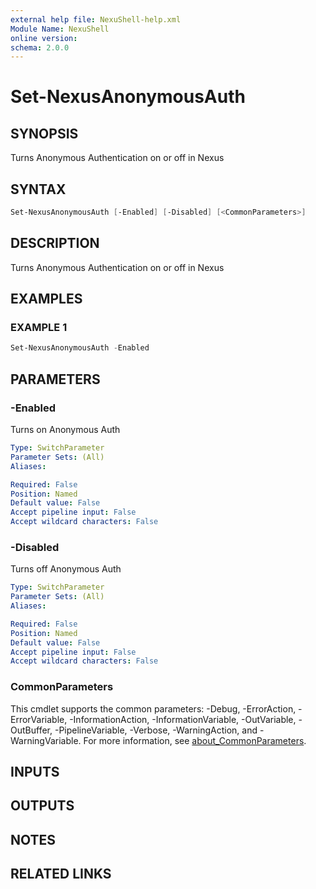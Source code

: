 ```yaml
---
external help file: NexuShell-help.xml
Module Name: NexuShell
online version:
schema: 2.0.0
---
```


# Set-NexusAnonymousAuth

## SYNOPSIS

Turns Anonymous Authentication on or off in Nexus

## SYNTAX

```powershell
Set-NexusAnonymousAuth [-Enabled] [-Disabled] [<CommonParameters>]
```

## DESCRIPTION

Turns Anonymous Authentication on or off in Nexus

## EXAMPLES

### EXAMPLE 1

```powershell
Set-NexusAnonymousAuth -Enabled
```

## PARAMETERS

### -Enabled

Turns on Anonymous Auth

```yaml
Type: SwitchParameter
Parameter Sets: (All)
Aliases:

Required: False
Position: Named
Default value: False
Accept pipeline input: False
Accept wildcard characters: False
```

### -Disabled

Turns off Anonymous Auth

```yaml
Type: SwitchParameter
Parameter Sets: (All)
Aliases:

Required: False
Position: Named
Default value: False
Accept pipeline input: False
Accept wildcard characters: False
```

### CommonParameters

This cmdlet supports the common parameters: -Debug, -ErrorAction, -ErrorVariable, -InformationAction, -InformationVariable, -OutVariable, -OutBuffer, -PipelineVariable, -Verbose, -WarningAction, and -WarningVariable. For more information, see [about_CommonParameters](http://go.microsoft.com/fwlink/?LinkID=113216).

## INPUTS

## OUTPUTS

## NOTES

## RELATED LINKS
